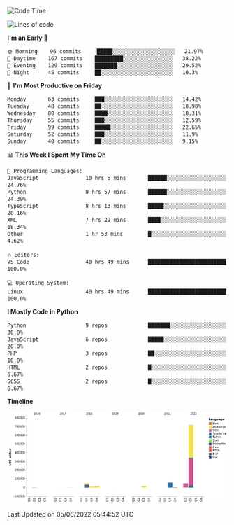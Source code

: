<!--START_SECTION:waka-->
![Code Time](http://img.shields.io/badge/Code%20Time-0%20secs-blue)

![Lines of code](https://img.shields.io/badge/From%20Hello%20World%20I%27ve%20Written-931%20Thousand%20lines%20of%20code-blue)

**I'm an Early 🐤** 

```text
🌞 Morning    96 commits     █████░░░░░░░░░░░░░░░░░░░░   21.97% 
🌆 Daytime    167 commits    █████████░░░░░░░░░░░░░░░░   38.22% 
🌃 Evening    129 commits    ███████░░░░░░░░░░░░░░░░░░   29.52% 
🌙 Night      45 commits     ██░░░░░░░░░░░░░░░░░░░░░░░   10.3%

```
📅 **I'm Most Productive on Friday** 

```text
Monday       63 commits     ███░░░░░░░░░░░░░░░░░░░░░░   14.42% 
Tuesday      48 commits     ██░░░░░░░░░░░░░░░░░░░░░░░   10.98% 
Wednesday    80 commits     ████░░░░░░░░░░░░░░░░░░░░░   18.31% 
Thursday     55 commits     ███░░░░░░░░░░░░░░░░░░░░░░   12.59% 
Friday       99 commits     █████░░░░░░░░░░░░░░░░░░░░   22.65% 
Saturday     52 commits     ███░░░░░░░░░░░░░░░░░░░░░░   11.9% 
Sunday       40 commits     ██░░░░░░░░░░░░░░░░░░░░░░░   9.15%

```


📊 **This Week I Spent My Time On** 

```text
💬 Programming Languages: 
JavaScript               10 hrs 6 mins       ██████░░░░░░░░░░░░░░░░░░░   24.76% 
Python                   9 hrs 57 mins       ██████░░░░░░░░░░░░░░░░░░░   24.39% 
TypeScript               8 hrs 13 mins       █████░░░░░░░░░░░░░░░░░░░░   20.16% 
XML                      7 hrs 29 mins       ████░░░░░░░░░░░░░░░░░░░░░   18.34% 
Other                    1 hr 53 mins        █░░░░░░░░░░░░░░░░░░░░░░░░   4.62%

🔥 Editors: 
VS Code                  40 hrs 49 mins      █████████████████████████   100.0%

💻 Operating System: 
Linux                    40 hrs 49 mins      █████████████████████████   100.0%

```

**I Mostly Code in Python** 

```text
Python                   9 repos             ███████░░░░░░░░░░░░░░░░░░   30.0% 
JavaScript               6 repos             █████░░░░░░░░░░░░░░░░░░░░   20.0% 
PHP                      3 repos             ██░░░░░░░░░░░░░░░░░░░░░░░   10.0% 
HTML                     2 repos             █░░░░░░░░░░░░░░░░░░░░░░░░   6.67% 
SCSS                     2 repos             █░░░░░░░░░░░░░░░░░░░░░░░░   6.67%

```


**Timeline**

![Chart not found](https://raw.githubusercontent.com/telesoho/telesoho/master/charts/bar_graph.png) 


 Last Updated on 05/06/2022 05:44:52 UTC
<!--END_SECTION:waka-->


<!--
**telesoho/telesoho** is a ✨ _special_ ✨ repository because its `README.md` (this file) appears on your GitHub profile.

Here are some ideas to get you started:

- 🔭 I’m currently working on ...
- 🌱 I’m currently learning ...
- 👯 I’m looking to collaborate on ...
- 🤔 I’m looking for help with ...
- 💬 Ask me about ...
- 📫 How to reach me: ...
- 😄 Pronouns: ...
- ⚡ Fun fact: ...
-->
